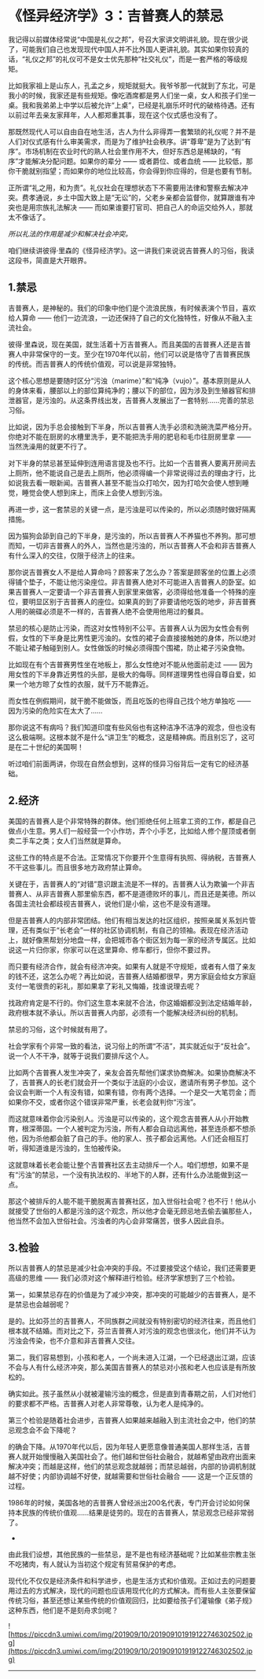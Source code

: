 # 《怪异经济学》3：吉普赛人的禁忌

我记得以前媒体经常说“中国是礼仪之邦”，号召大家讲文明讲礼貌。现在很少说了，可能我们自己也发现现代中国人并不比外国人更讲礼貌。其实如果你较真的话，“礼仪之邦”的礼仪可不是女士优先那种“社交礼仪”，而是一套严格的等级规矩。

比如我家祖上是山东人，孔孟之乡，规矩就挺大。我爷爷那一代就到了东北，可是我小的时候，我家还是有些规矩。像吃酒席都是男人们坐一桌，女人和孩子们坐一桌。我和我弟弟上中学以后被允许“上桌”，已经是礼崩乐坏时代的破格待遇。还有以前过年去亲友家拜年，人人都郑重其事，现在这个仪式感也没有了。

那既然现代人可以自由自在地生活，古人为什么非得弄一套繁琐的礼仪呢？并不是人们对仪式感有什么审美需求，而是为了维护社会秩序。讲“尊卑”是为了达到“有序”。市场机制在农业时代的熟人社会里作用不大，但好东西总是稀缺的，“有序”才能解决分配问题。如果你的辈分 —— 或者爵位、或者血统 —— 比较低，那你干脆就别指望；而如果你的地位比较高，你会得到你应得的，但是也要有节制。

正所谓“礼之用，和为贵”。礼仪社会在理想状态下不需要用法律和警察去解决冲突。费孝通说，乡土中国大致上是“无讼”的，父老乡亲都会监督你，就算跟谁有冲突也是用宗族礼法解决 —— 而如果谁要打官司、把自己人的命运交给外人，那就太不像话了。

 *所以礼法的作用是减少和解决社会冲突。*

咱们继续讲彼得·里森的《怪异经济学》。这一讲我们来说说吉普赛人的习俗，我读这段书，简直是大开眼界。

## 1.禁忌

吉普赛人，是神秘的。我们的印象中他们是个流浪民族，有时候表演个节目，喜欢给人算命 —— 他们一边流浪，一边还保持了自己的文化独特性，好像从不融入主流社会。

彼得·里森说，现在美国，就生活着十万吉普赛人。而且美国的吉普赛人还是吉普赛人中非常保守的一支。至少在1970年代以前，他们可以说是恪守了吉普赛民族的传统。而吉普赛人的传统价值观，可以说是非常独特。

这个核心思想是要随时区分“污浊（marime）”和“纯净（vujo）”。基本原则是从人的身体来看，腰部以上的部位算纯净的；腰以下的部位，因为涉及到生殖器官和排泄器官，是污浊的。从这条界线出发，吉普赛人发展出了一套特别……完善的禁忌习俗。

比如说，因为手总会接触到下半身，所以吉普赛人洗手必须和洗碗洗菜严格分开。你绝对不能在厨房的水槽里洗手，更不能把洗手用的肥皂和毛巾往厨房里拿 —— 当然洗澡用的就更不行了。

对下半身的禁忌甚至延伸到连用语言提及也不行。比如一个吉普赛人要离开房间去上厕所，他不能说自己是去上厕所，他必须得编一个非常说得过去的理由才行，比如说我去看一眼新闻。吉普赛人甚至不能当众打哈欠，因为打哈欠会使人想到睡觉，睡觉会使人想到床上，而床上会使人想到污浊。

再进一步，这一套禁忌的关键一点，是污浊是可以传染的，所以必须随时做好隔离措施。

因为猫狗会舔到自己的下半身，是污浊的，所以吉普赛人不养猫也不养狗。那可想而知，一切非吉普赛人的外人，当然也是污浊的，所以吉普赛人不会和非吉普赛人有什么深入的交往，仅限于经济上的往来。

那你说吉普赛女人不是给人算命吗？顾客来了怎么办？答案是顾客坐的位置上必须得铺个垫子，不能让他污染座位。非吉普赛人绝对不可能进入吉普赛人的卧室。如果吉普赛人一定要请一个非吉普赛人到家里来做客，必须得给他准备一个特殊的座位，要明显区别于吉普赛人的座位。如果真的到了非要请他吃饭的地步，非吉普赛人用的碗碟必须是不一样的，吉普赛人绝不会使用他用过的餐具。

禁忌的核心是防止污染，而这对女性特别不公平。吉普赛人认为因为女性会有例假，女性的下半身是比男性更污浊的。女性的裙子会直接接触她的身体，所以绝对不能让裙子触碰到别人。女性做饭的时候必须得围个围裙，防止裙子污染食物。

比如现在有个吉普赛男性坐在地板上，那么女性绝对不能从他面前走过 —— 因为用女性的下半身靠近男性的头部，是极大的侮辱。同样道理男性也得自尊自爱，如果一个地方晾了女性的衣服，就千万不能靠近。

而女性在例假期间，就干脆不能做饭，而且吃饭的也得自己找个地方单独吃 —— 因为污染的危险实在太大了……

那你说这不有病吗？我们知道印度有些风俗也有这种洁净不洁净的观念，但也没有这么极端啊。这根本就不是什么“讲卫生”的概念，这是精神病。而且别忘了，这可是在二十世纪的美国啊！

听过咱们前面两讲，你现在自然会想到，这样的怪异习俗背后一定有它的经济基础。

## 2.经济

美国的吉普赛人是个非常特殊的群体。他们拒绝任何上班拿工资的工作，都是自己做点小生意。男人们一般经营一个小作坊，弄个小手艺，比如给人修个屋顶或者倒卖二手车之类；女人们当然就是算命。

这些工作的特点是不合法。正常情况下你要开个生意得有执照、得纳税，吉普赛人不干这些事儿。而且很多地方政府禁止算命。

关键在于，吉普赛人的“对错”意识跟主流是不一样的。吉普赛人认为欺骗一个非吉普赛人、从非吉普赛人那里偷东西，都不是道德败坏的事儿，而且还是美德。所以各国主流社会都歧视吉普赛人，说他们是小偷，这也不是没有道理。

但是吉普赛人的内部非常团结。他们有相当发达的社区组织，按照亲属关系划片管理，还有类似于“长老会”一样的社区协调机制，有自己的领袖。表现在经济活动上，就好像黑帮划分地盘一样，会把城市各个街区划为每一家的经济专属区。比如说这一片归你家，你家可以在这里算命、修车都行，但你不要过界。

而只要有经济合作，就会有经济冲突。如果有人就是不守规矩，或者有人借了亲友的钱不还，这怎么办呢？再比如说，吉普赛人结婚都很早，男方家庭会给女方家庭支付一笔很贵的彩礼，那如果拿了彩礼又悔婚，找谁说理去呢？

找政府肯定是不行的。你们这生意本来就不合法，你这婚姻都没到法定结婚年龄，政府根本就不承认。所以吉普赛人内部，必须有一个能解决经济纠纷的机制。

禁忌的习俗，这个时候就有用了。

社会学家有个非常一致的看法，说习俗上的所谓“不洁”，其实就近似于“反社会”。说一个人不干净，就等于说我们要排斥这个人。

比如两个吉普赛人发生冲突了，亲友会首先帮他们谋求协商解决。如果协商解决不了，吉普赛人的长老们就会开一个类似于法庭的小会议，邀请所有男子参加。这个会议会判断一个人有没有错，如果有错，你有两个选择。一个是交一大笔罚金；而如果你不交，或者你这个错误非常严重，长老会就判你“污浊”。

而这就意味着你会污染别人。污浊是可以传染的，这个观念吉普赛人从小开始教育，根深蒂固。一个人被判定为污浊，所有人都会自动远离他，甚至连杀都不想杀他，因为杀他都会脏了自己的手。他的家人、孩子都会远离他。人们还会相互打听，得知道谁是污浊的，生怕被传染。

这就意味着长老会能让整个吉普赛社区去主动排斥一个人。咱们想想，如果不是有“污浊”的禁忌，一个没有执法权的、半地下的人群，还有什么办法能做到这一点。

那这个被排斥的人能不能干脆脱离吉普赛社区，加入世俗社会呢？也不行！他从小就接受了世俗的人都是污浊的这个观念，所以他才会毫无顾忌地去偷去骗那些人，他当然不会加入世俗社会。污浊者的内心会非常痛苦，很多人因此自杀。

## 3.检验

所以吉普赛人的禁忌是减少社会冲突的手段。不过要接受这个结论，我们还需要更高级的思维 —— 我们必须对这个解释进行检验。经济学家想到了三个检验。

第一，如果禁忌存在的价值是为了减少冲突，那冲突的可能越少的吉普赛人，是不是禁忌也会越弱呢？

是的。比如芬兰的吉普赛人，不同族群之间就没有特别密切的经济往来，而且他们根本就不结婚。而对比之下，芬兰吉普赛人对污浊的观念也很淡化，他们并不认为污浊会传染，也不介意和非吉普赛人交往。

第二，我们容易想到，小孩和老人，一个尚未进入江湖，一个已经退出江湖，应该不会与人有什么经济冲突，那么美国吉普赛人的禁忌对小孩和老人也应该是有所放松的。

确实如此。孩子虽然从小就被灌输污浊的概念，但是直到青春期之前，人们对他们的要求都不严格。吉普赛人对老人非常尊敬，认为老人是纯净的。

第三个检验是随着社会进步，吉普赛人如果越来越融入到主流社会之中，他们的禁忌观念会不会下降呢？

的确会下降。从1970年代以后，因为年轻人更愿意像普通美国人那样生活，吉普赛人就开始慢慢融入美国社会了。他们越和世俗社会融合，就越希望由政府出面来解决冲突；而越是这样，他们的禁忌观念就越弱；而禁忌越弱，内部的协调机制就越不好使；内部协调越不好使，就越需要和世俗社会融合 —— 这是一个正反馈的过程。

1986年的时候，美国各地的吉普赛人曾经派出200名代表，专门开会讨论如何保持本民族的传统价值观……结果是徒劳的。现在的吉普赛人，禁忌观念已经非常弱了。

*

由此我们设想，其他民族的一些禁忌，是不是也有经济基础呢？比如某些宗教主张不吃猪肉，有人就认为当初这个规定有贸易保护的考虑。

现代化不仅仅是经济条件和科学进步，也是生活方式和价值观。正如过去的问题要用过去的方式解决，现代的问题也应该用现代化的方式解决。而有些人主张要保留传统习俗，甚至还想让某些传统的价值观回归，比如要给孩子们灌输像《弟子规》这种东西，他们是不是刻舟求剑呢？

![https://piccdn3.umiwi.com/img/201909/10/201909101919122746302502.jpg](https://piccdn3.umiwi.com/img/201909/10/201909101919122746302502.jpg)

---
